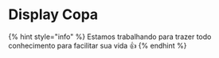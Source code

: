 # Display Copa

{% hint style="info" %}
Estamos trabalhando para trazer todo conhecimento para facilitar sua vida 👍
{% endhint %}

